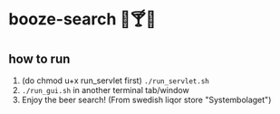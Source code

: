 # booze-search :beers::cocktail::wine_glass:

## how to run
1. (do chmod u+x run_servlet first) `./run_servlet.sh`
2. `./run_gui.sh` in another terminal tab/window
3. Enjoy the beer search! (From swedish liqor store "Systembolaget")